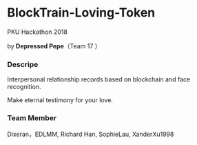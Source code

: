 # BlockTrain-Loving-Token
PKU Hackathon 2018

by **Depressed Pepe**（Team 17 ）

### Descripe
Interpersonal relationship records based on blockchain and face recognition.

Make eternal testimony for your love.

### Team Member
Dixeran，EDLMM, Richard Han, SophieLau, XanderXu1998
